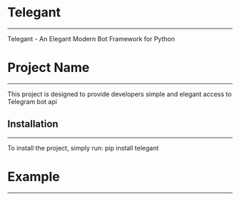 # Telegant
---
Telegant - An Elegant Modern Bot Framework for Python

# Project Name
---
This project is designed to provide developers simple and elegant access to Telegram bot api

## Installation
---
To install the project, simply run:
pip install telegant

# Example
---
```python



```


